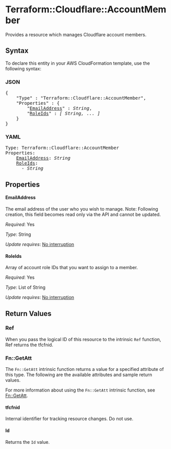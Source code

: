 # Terraform::Cloudflare::AccountMember

Provides a resource which manages Cloudflare account members.

## Syntax

To declare this entity in your AWS CloudFormation template, use the following syntax:

### JSON

<pre>
{
    "Type" : "Terraform::Cloudflare::AccountMember",
    "Properties" : {
        "<a href="#emailaddress" title="EmailAddress">EmailAddress</a>" : <i>String</i>,
        "<a href="#roleids" title="RoleIds">RoleIds</a>" : <i>[ String, ... ]</i>
    }
}
</pre>

### YAML

<pre>
Type: Terraform::Cloudflare::AccountMember
Properties:
    <a href="#emailaddress" title="EmailAddress">EmailAddress</a>: <i>String</i>
    <a href="#roleids" title="RoleIds">RoleIds</a>: <i>
      - String</i>
</pre>

## Properties

#### EmailAddress

The email address of the user who you wish to manage. Note: Following creation, this field becomes read only via the API and cannot be updated.

_Required_: Yes

_Type_: String

_Update requires_: [No interruption](https://docs.aws.amazon.com/AWSCloudFormation/latest/UserGuide/using-cfn-updating-stacks-update-behaviors.html#update-no-interrupt)

#### RoleIds

Array of account role IDs that you want to assign to a member.

_Required_: Yes

_Type_: List of String

_Update requires_: [No interruption](https://docs.aws.amazon.com/AWSCloudFormation/latest/UserGuide/using-cfn-updating-stacks-update-behaviors.html#update-no-interrupt)

## Return Values

### Ref

When you pass the logical ID of this resource to the intrinsic `Ref` function, Ref returns the tfcfnid.

### Fn::GetAtt

The `Fn::GetAtt` intrinsic function returns a value for a specified attribute of this type. The following are the available attributes and sample return values.

For more information about using the `Fn::GetAtt` intrinsic function, see [Fn::GetAtt](https://docs.aws.amazon.com/AWSCloudFormation/latest/UserGuide/intrinsic-function-reference-getatt.html).

#### tfcfnid

Internal identifier for tracking resource changes. Do not use.

#### Id

Returns the <code>Id</code> value.

